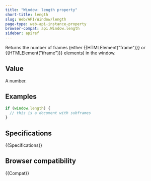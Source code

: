 ```yaml
---
title: "Window: length property"
short-title: length
slug: Web/API/Window/length
page-type: web-api-instance-property
browser-compat: api.Window.length
sidebar: apiref
---
```


Returns the number of frames (either {{HTMLElement("frame")}} or
{{HTMLElement("iframe")}} elements) in the window.

## Value

A number.

## Examples

```js
if (window.length) {
  // this is a document with subframes
}
```

## Specifications

{{Specifications}}

## Browser compatibility

{{Compat}}
